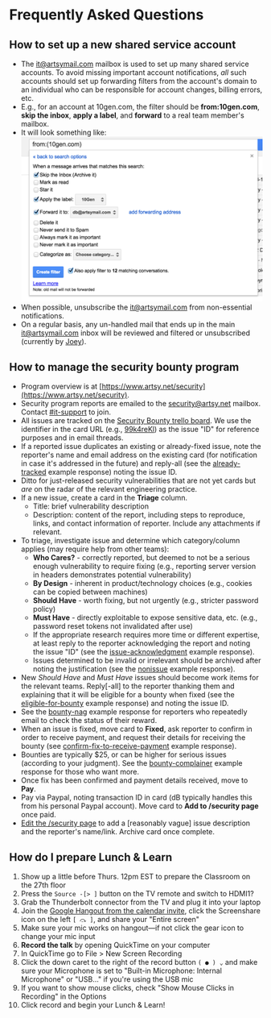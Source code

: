 # Frequently Asked Questions

## How to set up a new shared service account

* The it@artsymail.com mailbox is used to set up many shared service accounts. To avoid missing important account notifications, _all_ such accounts should set up forwarding filters from the account's domain to an individual who can be responsible for account changes, billing errors, etc.
* E.g., for an account at 10gen.com, the filter should be **from:10gen.com**, **skip the inbox**, **apply a label**, and **forward** to a real team member's mailbox.
* It will look something like:
![example it@artsymail.com filter](images/example_gmail_filter.png)
* When possible, unsubscribe the it@artsymail.com from non-essential notifications.
* On a regular basis, any un-handled mail that ends up in the main it@artsymail.com inbox will be reviewed and filtered or unsubscribed (currently by [Joey](https://github.com/joeyAghion)).

## How to manage the security bounty program

* Program overview is at [https://www.artsy.net/security](https://www.artsy.net/security).
* Security program reports are emailed to the [security@artsy.net](mailto:security@artsy.net) mailbox. Contact [#it-support](https://artsy.slack.com/messages/it-support) to join.
* All issues are tracked on the [Security Bounty trello board](https://trello.com/b/4G462edb/security-bounty). We use the identifier in the card URL (e.g., [99k4reKl](https://trello.com/c/99k4reKl/34-hsts-should-have-includesubdomains)) as the issue "ID" for reference purposes and in email threads.
* If a reported issue duplicates an existing or already-fixed issue, note the reporter's name and email address on the existing card (for notification in case it's addressed in the future) and reply-all (see the [already-tracked](security-bounty/ExampleResponses.md#already-tracked) example response) noting the issue ID.
* Ditto for just-released security vulnerabilities that are not yet cards but _are_ on the radar of the relevant engineering practice.
* If a new issue, create a card in the **Triage** column.
  * Title: brief vulnerability description
  * Description: content of the report, including steps to reproduce, links, and contact information of reporter. Include any attachments if relevant.
* To triage, investigate issue and determine which category/column applies (may require help from other teams):
  * **Who Cares?** - correctly reported, but deemed to not be a serious enough vulnerability to require fixing (e.g., reporting server version in headers demonstrates potential vulnerability)
  * **By Design** - inherent in product/technology choices (e.g., cookies can be copied between machines)
  * **Should Have** - worth fixing, but not urgently (e.g., stricter password policy)
  * **Must Have** - directly exploitable to expose sensitive data, etc. (e.g., password reset tokens not invalidated after use)
  * If the appropriate research requires more time or different expertise, at least reply to the reporter acknowledging the report and noting the issue "ID" (see the [issue-acknowledgment](security-bounty/ExampleResponses.md#issue-acknowledgment) example response).
  * Issues determined to be invalid or irrelevant should be archived after noting the justification (see the [nonissue](security-bounty/ExampleResponses.md#nonissue) example response).
* New _Should Have_ and _Must Have_ issues should become work items for the relevant teams. Reply[-all] to the reporter thanking them and explaining that it will be eligible for a bounty when fixed (see the [eligible-for-bounty](security-bounty/ExampleResponses.md#eligible-for-bounty) example response) and noting the issue ID.
* See the [bounty-nag](security-bounty/ExampleResponses.md#bounty-nag) example response for reporters who repeatedly email to check the status of their reward.
* When an issue is fixed, move card to **Fixed**, ask reporter to confirm in order to receive payment, and request their details for receiving the bounty (see [confirm-fix-to-receive-payment](security-bounty/ExampleResponses.md#confirm-fix-to-receive-payment) example response).
* Bounties are typically $25, or can be higher for serious issues (according to your judgment). See the [bounty-complainer](security-bounty/ExampleResponses.md#bounty-complainer) example response for those who want more.
* Once fix has been confirmed and payment details received, move to **Pay**.
* Pay via Paypal, noting transaction ID in card (dB typically handles this from his personal Paypal account). Move card to **Add to /security page** once paid.
* [Edit the /security page](https://admin.artsy.net/page/security) to add a [reasonably vague] issue description and the reporter's name/link. Archive card once complete.

## How do I prepare Lunch & Learn

1. Show up a little before Thurs. 12pm EST to prepare the Classroom on the 27th floor
2. Press the `Source -[> ]` button on the TV remote and switch to HDMI1?
3. Grab the Thunderbolt connector from the TV and plug it into your laptop
4. Join the [Google Hangout from the calendar invite](https://plus.google.com/hangouts/_/artsymail.com/weekly-lunch?authuser=1&hceid=YXJ0c3ltYWlsLmNvbV9nODFpbzRhOThkZHZuMWloMWEzbG0yb2NkNEBncm91cC5jYWxlbmRhci5nb29nbGUuY29t.ekunklm930k9agfvuolkmnmpc4), click the Screenshare icon on the left `[ ⤼ ]`, and share your "Entire screen"
5. Make sure your mic works on hangout—if not click the gear icon to change your mic input
6. **Record the talk** by opening QuickTime on your computer
7. In QuickTime go to File > New Screen Recording
8. Click the down caret to the right of the record button `( ● ) ⌄` and make sure your Microphone is set to "Built-in Microphone: Internal Microphone" or "USB..." if you're using the USB mic
9. If you want to show mouse clicks, check "Show Mouse Clicks in Recording" in the Options
10. Click record and begin your Lunch & Learn!
